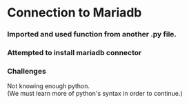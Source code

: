 # Connection to Mariadb

### Imported and used function from another .py file.

### Attempted to install mariadb connector

### Challenges
Not knowing enough python.  
(We must learn more of python's syntax in order to continue.)
